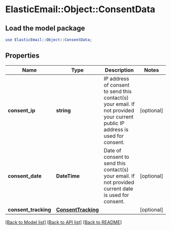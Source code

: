# ElasticEmail::Object::ConsentData

## Load the model package
```perl
use ElasticEmail::Object::ConsentData;
```

## Properties
Name | Type | Description | Notes
------------ | ------------- | ------------- | -------------
**consent_ip** | **string** | IP address of consent to send this contact(s) your email. If not provided your current public IP address is used for consent. | [optional] 
**consent_date** | **DateTime** | Date of consent to send this contact(s) your email. If not provided current date is used for consent. | [optional] 
**consent_tracking** | [**ConsentTracking**](ConsentTracking.md) |  | [optional] 

[[Back to Model list]](../README.md#documentation-for-models) [[Back to API list]](../README.md#documentation-for-api-endpoints) [[Back to README]](../README.md)


